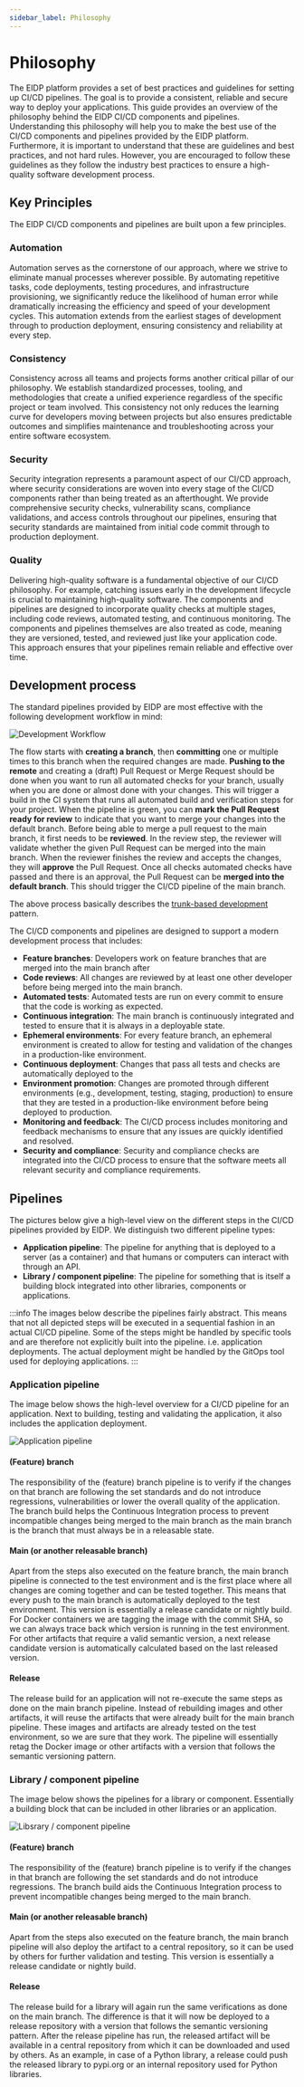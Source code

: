 ```yaml
---
sidebar_label: Philosophy
---
```


# Philosophy

The EIDP platform provides a set of best practices and guidelines for setting up CI/CD pipelines.
The goal is to provide a consistent, reliable and secure way to deploy your applications.
This guide provides an overview of the philosophy behind the EIDP CI/CD components and pipelines.
Understanding this philosophy will help you to make the best use of the CI/CD components and pipelines provided by the EIDP platform.
Furthermore, it is important to understand that these are guidelines and best practices, and not hard rules.
However, you are encouraged to follow these guidelines as they follow the industry best practices to ensure a high-quality software development process.

## Key Principles

The EIDP CI/CD components and pipelines are built upon a few principles.

### Automation

Automation serves as the cornerstone of our approach, where we strive to eliminate manual processes wherever possible.
By automating repetitive tasks, code deployments, testing procedures, and infrastructure provisioning, we significantly reduce the likelihood of human error while dramatically increasing the efficiency and speed of your development cycles.
This automation extends from the earliest stages of development through to production deployment, ensuring consistency and reliability at every step.

### Consistency

Consistency across all teams and projects forms another critical pillar of our philosophy.
We establish standardized processes, tooling, and methodologies that create a unified experience regardless of the specific project or team involved.
This consistency not only reduces the learning curve for developers moving between projects but also ensures predictable outcomes and simplifies maintenance and troubleshooting across your entire software ecosystem.

### Security

Security integration represents a paramount aspect of our CI/CD approach, where security considerations are woven into every stage of the CI/CD components rather than being treated as an afterthought.
We provide comprehensive security checks, vulnerability scans, compliance validations, and access controls throughout our pipelines, ensuring that security standards are maintained from initial code commit through to production deployment.

### Quality

Delivering high-quality software is a fundamental objective of our CI/CD philosophy.
For example, catching issues early in the development lifecycle is crucial to maintaining high-quality software.
The components and pipelines are designed to incorporate quality checks at multiple stages, including code reviews, automated testing, and continuous monitoring.
The components and pipelines themselves are also treated as code, meaning they are versioned, tested, and reviewed just like your application code. This approach ensures that your pipelines remain reliable and effective over time.

## Development process

The standard pipelines provided by EIDP are most effective with the following development workflow in mind:

![Development Workflow](./img/development-workflow.svg)

The flow starts with **creating a branch**, then **committing** one or multiple times to this branch when the required changes are made.
**Pushing to the remote** and creating a (draft) Pull Request or Merge Request should be done when you want to run all automated checks for your branch, usually when you are done or almost done with your changes.
This will trigger a build in the CI system that runs all automated build and verification steps for your project.
When the pipeline is green, you can **mark the Pull Request ready for review** to indicate that you want to merge your changes into the default branch.
Before being able to merge a pull request to the main branch, it first needs to be **reviewed**.
In the review step, the reviewer will validate whether the given Pull Request can be merged into the main branch.
When the reviewer finishes the review and accepts the changes, they will **approve** the Pull Request.
Once all checks automated checks have passed and there is an approval, the Pull Request can be **merged into the default branch**.
This should trigger the CI/CD pipeline of the main branch.

The above process basically describes the [trunk-based development](https://trunkbaseddevelopment.com/) pattern.

The CI/CD components and pipelines are designed to support a modern development process that includes:

- **Feature branches**: Developers work on feature branches that are merged into the main branch after
- **Code reviews**: All changes are reviewed by at least one other developer before being merged into the main branch.
- **Automated tests**: Automated tests are run on every commit to ensure that the code is working as expected.
- **Continuous integration**: The main branch is continuously integrated and tested to ensure that it is always in a deployable state.
- **Ephemeral environments**: For every feature branch, an ephemeral environment is created to allow for testing and validation of the changes in a production-like environment.
- **Continuous deployment**: Changes that pass all tests and checks are automatically deployed to the
- **Environment promotion**: Changes are promoted through different environments (e.g., development, testing, staging, production) to ensure that they are tested in a production-like environment before being deployed to production.
- **Monitoring and feedback**: The CI/CD process includes monitoring and feedback mechanisms to ensure that any issues are quickly identified and resolved.
- **Security and compliance**: Security and compliance checks are integrated into the CI/CD process to ensure that the software meets all relevant security and compliance requirements.

## Pipelines

The pictures below give a high-level view on the different steps in the CI/CD pipelines provided by EIDP.
We distinguish two different pipeline types:

- **Application pipeline**: The pipeline for anything that is deployed to a server (as a container) and that humans or computers can interact with through an API.
- **Library / component pipeline**: The pipeline for something that is itself a building block integrated into other libraries, components or applications.

:::info
    The images below describe the pipelines fairly abstract.
    This means that not all depicted steps will be executed in a sequential fashion in an actual CI/CD pipeline.
    Some of the steps might be handled by specific tools and are therefore not explicitly built into the pipeline.
    i.e. application deployments. The actual deployment might be handled by the GitOps tool used for deploying applications.
:::

### Application pipeline

The image below shows the high-level overview for a CI/CD pipeline for an application.
Next to building, testing and validating the application, it also includes the application deployment.

![Application pipeline](./img/build-pipelines-application.svg)

#### (Feature) branch

The responsibility of the (feature) branch pipeline is to verify if the changes on that branch are following the set standards and do not introduce regressions, vulnerabilities or lower the overall quality of the application.
The branch build helps the Continuous Integration process to prevent incompatible changes being merged to the main branch as the main branch is the branch that must always be in a releasable state.

#### Main (or another releasable branch)

Apart from the steps also executed on the feature branch, the main branch pipeline is connected to the test environment and is the first place where all changes are coming together and can be tested together.
This means that every push to the main branch is automatically deployed to the test environment.
This version is essentially a release candidate or nightly build.
For Docker containers we are tagging the image with the commit SHA, so we can always trace back which version is running in the test environment.
For other artifacts that require a valid semantic version, a next release candidate version is automatically calculated based on the last released version.

#### Release

The release build for an application will not re-execute the same steps as done on the main branch pipeline.
Instead of rebuilding images and other artifacts, it will reuse the artifacts that were already built for the main branch pipeline.
These images and artifacts are already tested on the test environment, so we are sure that they work.
The pipeline will essentially retag the Docker image or other artifacts with a version that follows the semantic versioning pattern.

### Library / component pipeline

The image below shows the pipelines for a library or component. Essentially a building block that can be included in other libraries or an application.

![Libsrary / component pipeline](./img/build-pipelines-library-component.svg)

#### (Feature) branch

The responsibility of the (feature) branch pipeline is to verify if the changes in that branch are following the set standards and do not introduce regressions.
The branch build aids the Continuous Integration process to prevent incompatible changes being merged to the main branch.

#### Main (or another releasable branch)

Apart from the steps also executed on the feature branch, the main branch pipeline will also deploy the artifact to a central repository, so it can be used by others for further validation and testing.
This version is essentially a release candidate or nightly build.

#### Release

The release build for a library will again run the same verifications as done on the main branch.
The difference is that it will now be deployed to a release repository with a version that follows the semantic versioning pattern.
After the release pipeline has run, the released artifact will be available in a central repository from which it can be downloaded and used by others.
As an example, in case of a Python library, a release could push the released library to pypi.org or an internal repository used for Python libraries.
